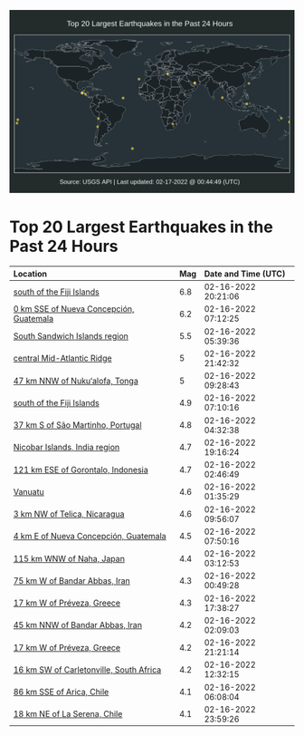 ![Map](./map.png)

# Top 20 Largest Earthquakes in the Past 24 Hours

| Location | Mag | Date and Time (UTC) |
|:---|:---|:---|
| [south of the Fiji Islands](https://earthquake.usgs.gov/earthquakes/eventpage/us7000glex) | 6.8 | 02-16-2022 20:21:06 |
| [0 km SSE of Nueva Concepción, Guatemala](https://earthquake.usgs.gov/earthquakes/eventpage/us7000gl8w) | 6.2 | 02-16-2022 07:12:25 |
| [South Sandwich Islands region](https://earthquake.usgs.gov/earthquakes/eventpage/us7000gl7s) | 5.5 | 02-16-2022 05:39:36 |
| [central Mid-Atlantic Ridge](https://earthquake.usgs.gov/earthquakes/eventpage/us7000glga) | 5 | 02-16-2022 21:42:32 |
| [47 km NNW of Nuku‘alofa, Tonga](https://earthquake.usgs.gov/earthquakes/eventpage/us7000glap) | 5 | 02-16-2022 09:28:43 |
| [south of the Fiji Islands](https://earthquake.usgs.gov/earthquakes/eventpage/us7000gl8y) | 4.9 | 02-16-2022 07:10:16 |
| [37 km S of São Martinho, Portugal](https://earthquake.usgs.gov/earthquakes/eventpage/us7000gl7h) | 4.8 | 02-16-2022 04:32:38 |
| [Nicobar Islands, India region](https://earthquake.usgs.gov/earthquakes/eventpage/us7000gleq) | 4.7 | 02-16-2022 19:16:24 |
| [121 km ESE of Gorontalo, Indonesia](https://earthquake.usgs.gov/earthquakes/eventpage/us7000gl71) | 4.7 | 02-16-2022 02:46:49 |
| [Vanuatu](https://earthquake.usgs.gov/earthquakes/eventpage/us7000gl6h) | 4.6 | 02-16-2022 01:35:29 |
| [3 km NW of Telica, Nicaragua](https://earthquake.usgs.gov/earthquakes/eventpage/us7000glaw) | 4.6 | 02-16-2022 09:56:07 |
| [4 km E of Nueva Concepción, Guatemala](https://earthquake.usgs.gov/earthquakes/eventpage/us7000gla0) | 4.5 | 02-16-2022 07:50:16 |
| [115 km WNW of Naha, Japan](https://earthquake.usgs.gov/earthquakes/eventpage/us7000gl76) | 4.4 | 02-16-2022 03:12:53 |
| [75 km W of Bandar Abbas, Iran](https://earthquake.usgs.gov/earthquakes/eventpage/us7000gl6b) | 4.3 | 02-16-2022 00:49:28 |
| [17 km W of Préveza, Greece](https://earthquake.usgs.gov/earthquakes/eventpage/us7000gld4) | 4.3 | 02-16-2022 17:38:27 |
| [45 km NNW of Bandar Abbas, Iran](https://earthquake.usgs.gov/earthquakes/eventpage/us7000gl6t) | 4.2 | 02-16-2022 02:09:03 |
| [17 km W of Préveza, Greece](https://earthquake.usgs.gov/earthquakes/eventpage/us7000glg3) | 4.2 | 02-16-2022 21:21:14 |
| [16 km SW of Carletonville, South Africa](https://earthquake.usgs.gov/earthquakes/eventpage/us7000glbl) | 4.2 | 02-16-2022 12:32:15 |
| [86 km SSE of Arica, Chile](https://earthquake.usgs.gov/earthquakes/eventpage/us7000gl8e) | 4.1 | 02-16-2022 06:08:04 |
| [18 km NE of La Serena, Chile](https://earthquake.usgs.gov/earthquakes/eventpage/us7000glhm) | 4.1 | 02-16-2022 23:59:26 |
